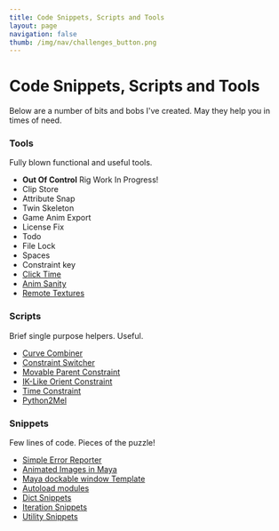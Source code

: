 ```yaml
---
title: Code Snippets, Scripts and Tools
layout: page
navigation: false
thumb: /img/nav/challenges_button.png
---
```

# Code Snippets, Scripts and Tools

Below are a number of bits and bobs I've created. May they help you in times of need.

### Tools

Fully blown functional and useful tools.

* __Out Of Control__ Rig Work In Progress!
* Clip Store
* Attribute Snap
* Twin Skeleton
* Game Anim Export
* License Fix
* Todo
* File Lock
* Spaces
* Constraint key
* [Click Time](clicktime)
* [Anim Sanity](animsanity)
* [Remote Textures](remotetextures)

### Scripts

Brief single purpose helpers. Useful.

* [Curve Combiner](curvecombine)
* [Constraint Switcher](switchconstraint)
* [Movable Parent Constraint](parentconstraint)
* [IK-Like Orient Constraint](orientconstraint)
* [Time Constraint](timeconstraint)
* [Python2Mel](py2mel)

### Snippets

Few lines of code. Pieces of the puzzle!

* [Simple Error Reporter](err_report)
* [Animated Images in Maya](animated_images)
* [Maya dockable window Template](docking_window)
* [Autoload modules](autoload)
* [Dict Snippets](dict)
* [Iteration Snippets](iterate)
* [Utility Snippets](utility)
